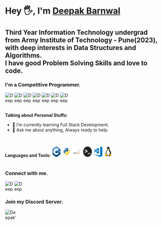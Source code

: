 # Hey 🖐, I'm [Deepak Barnwal](https://www.linkedin.com/in/deepak-barnwal-216b48186/)

<h2>
Third Year Information Technology undergrad from Army Institute of Technology - Pune(2023), with deep interests in Data Structures and Algorithms.
<br/>
I have good Problem Solving Skills and love to code.
<br/>
 </h2>

### I'm a Competitive Programmer.
<a href="https://codeforces.com/profile/Deepak_23">
  <img align="left" alt="Deepak's CodeForces" height="35px" width="30px" src="https://cdn.iconscout.com/icon/free/png-256/code-forces-3521352-2944796.png" />
</a>
<a href="https://www.codechef.com/users/aomine23">
  <img align="left" alt="Deepak's Code Chef" height="35px" width="30px" src="https://avatars.githubusercontent.com/u/11960354?v=4" />
</a>

<a href="https://www.hackerrank.com/_Aomine_">
  <img align="left" alt="Deepak's HackerRank" height="35px" width="30px" src="https://upload.wikimedia.org/wikipedia/commons/thumb/4/40/HackerRank_Icon-1000px.png/480px-HackerRank_Icon-1000px.png" />
</a>

<a href="https://www.hackerearth.com/@aomine23">
  <img align="left" alt="Deepak's HackerEarth" height="35px" width="30px" src="https://camo.githubusercontent.com/0d8e111fa2d1f1743ca909becc6448691f0d2ee3935a2d3ad82d260f0b046311/68747470733a2f2f75706c6f61642e77696b696d656469612e6f72672f77696b6970656469612f636f6d6d6f6e732f652f65382f4861636b657245617274685f6c6f676f2e706e67" />
</a>

<a href="https://auth.geeksforgeeks.org/user/dbarnwal888/articles">
  <img align="left" alt="Deepak's TopCoder" height="35px" width="30px" src="https://img.icons8.com/color/452/GeeksforGeeks.png" />
</a>

<a href="https://www.topcoder.com/members/dbarnwal">
  <img align="left" alt="Deepak's TopCoder" height="35px" width="30px" src="https://pbs.twimg.com/profile_images/1410583222874951682/9p3wnwju_400x400.jpg" />
</a>

<a href="https://leetcode.com/_Aomine_/">
  <img align="left" alt="Deepak's Leet Code" height="35px" width="30px" src="https://upload.wikimedia.org/wikipedia/commons/1/19/LeetCode_logo_black.png" />
</a>
<br/>
<br/>
<br/>

**Talking about Personal Stuffs:**

- 🌱 I’m currently learning Full Stack Development.
- 💬 Ask me about anything, Always ready to help.
<br />

**Languages and Tools:**
<code><img height="35px" width="30px" src="https://raw.githubusercontent.com/github/explore/80688e429a7d4ef2fca1e82350fe8e3517d3494d/topics/cpp/cpp.png"></code>
<code><img height="35px" width="30px" src="https://raw.githubusercontent.com/github/explore/80688e429a7d4ef2fca1e82350fe8e3517d3494d/topics/python/python.png"></code>
<code><img height="35px" width="30px" src="https://raw.githubusercontent.com/github/explore/80688e429a7d4ef2fca1e82350fe8e3517d3494d/topics/mysql/mysql.png"></code>
<code><img height="35px" width="30px" src="https://raw.githubusercontent.com/github/explore/80688e429a7d4ef2fca1e82350fe8e3517d3494d/topics/terminal/terminal.png"></code>
<code><img height="35px" width="30px" src="https://raw.githubusercontent.com/github/explore/80688e429a7d4ef2fca1e82350fe8e3517d3494d/topics/visual-studio-code/visual-studio-code.png"></code>
<code><img height="35px" width="30px" src="https://raw.githubusercontent.com/github/explore/80688e429a7d4ef2fca1e82350fe8e3517d3494d/topics/linux/linux.png"></code>
<br />
<br />


### Connect with me.
<a href="https://www.linkedin.com/in/deepak-barnwal-216b48186/">
  <img align="left" alt="Deepak's LinkedIn"  height="35px" width="30px" src="https://image.flaticon.com/icons/png/512/174/174857.png" />
</a>
<a href="https://www.facebook.com/deepak.barnwal.336333/">
  <img align="left" alt="Deepak's FaceBook" height="35px" width="30px" src="https://image.flaticon.com/icons/png/512/124/124010.png" />
</a>
<br />
<br />

### Join my Discord Server.
<a href="https://discord.gg/dEpYfeSh">
  <img height="35px" width="40px" align="left" alt="Deepak's Discord"  height="35px" width="30px" src="https://logos-world.net/wp-content/uploads/2020/12/Discord-Logo.png" />
</a>
<br/>
<br/>

